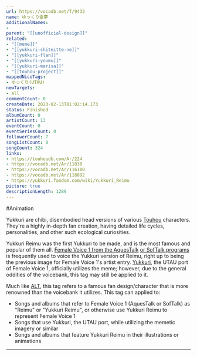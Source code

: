 ```yaml
---
url: https://vocadb.net/T/9432
name: ゆっくり霊夢
additionalNames: 
- 
parent: "[[unofficial-design]]"
related:
- "[[meme]]"
- "[[yukkuri-shiteitte-ne]]"
- "[[yukkuri-flan]]"
- "[[yukkuri-youmu]]"
- "[[yukkuri-marisa]]"
- "[[touhou-project]]"
mappedNicoTags:
- ゆっくり(UTAU)
newTargets:
- all
commentCount: 0
createDate: 2023-02-13T01:02:14.173
status: Finished
albumCount: 0
artistCount: 13
eventCount: 0
eventSeriesCount: 0
followerCount: 7
songListCount: 0
songCount: 324
links: 
- https://touhoudb.com/Ar/224
- https://vocadb.net/Ar/11830
- https://vocadb.net/Ar/116100
- https://vocadb.net/Ar/118892
- https://yukkuri.fandom.com/wiki/Yukkuri_Reimu
picture: true
descriptionLength: 1289
---
```


#Animation

Yukkuri are chibi, disembodied head versions of various [Touhou](https://vocadb.net/T/431/touhou-project) characters. They're a highly in-depth fan creation, having detailed life cycles, personalities, and other such ecological curiosities.

Yukkuri Reimu was the first Yukkuri to be made, and is the most famous and popular of them all. [Female Voice 1 from the AquesTalk](https://vocadb.net/Ar/11830) [or SofTalk programs](https://vocadb.net/Ar/116100) is frequently used to voice the Yukkuri version of Reimu, right up to being the previous image for Female Voice 1's artist entry. [Yukkuri](https://vocadb.net/Ar/118892), the UTAU port of Female Voice 1, officially utilizes the meme; however, due to the general oddities of the voicebank, this tag may still be applied to it.

Much like [ALT](https://vocadb.net/T/9328/alt), this tag refers to a famous fan design/character that is more renowned than the voicebank it utilizes. This tag can applied to:
* Songs and albums that refer to Female Voice 1 (AquesTalk or SofTalk) as "Reimu" or "Yukkuri Reimu", or otherwise use Yukkuri Reimu to represent Female Voice 1
* Songs that use Yukkuri, the UTAU port, while utilizing the memetic imagery or similar
* Songs and albums that feature Yukkuri Reimu in their illustrations or animations

---

